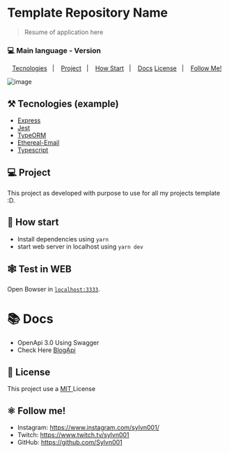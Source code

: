# Template Repository Name

> Resume of application here

### 💻 Main language - Version

<p align="center">
  <a href="#%EF%B8%8F-tecnologies">Tecnologies</a>&nbsp;&nbsp;&nbsp;|&nbsp;&nbsp;&nbsp;
  <a href="#-project">Project</a>&nbsp;&nbsp;&nbsp;|&nbsp;&nbsp;&nbsp;
  <a href="#-how-Start">How Start</a>&nbsp;&nbsp;&nbsp;|&nbsp;&nbsp;&nbsp;
  <a href="#-Docs">Docs</a>
  <a href="#-license">License</a>&nbsp;&nbsp;&nbsp;|&nbsp;&nbsp;&nbsp;
  <a href="#atom_symbol-follow-me">Follow Me!</a>
</p>

![image](https://user-images.githubusercontent.com/50564121/163297818-11a4d919-58a0-4b2b-b65e-110d3aa55f72.png)


## ⚒️ Tecnologies (example)
- [Express](https://expressjs.com/pt-br/)
- [Jest](https://jestjs.io/)
- [TypeORM](https://typeorm.io/#/)
- [Ethereal-Email](https://ethereal.email/)
- [Typescript](https://www.typescriptlang.org/)

## 💻 Project
This project as developed with purpose to use for all my projects template :D.

## 🚀 How start
- Install dependencies using `yarn`
- start web server in localhost using `yarn dev`

## 🕸️ Test in WEB
Open Bowser in [`localhost:3333`](http://localhost:3333).

# 📚 Docs
- OpenApi 3.0 Using Swagger
- Check Here [BlogApi](https://apiblognestjs.herokuapp.com/api)

## 📝 License
This project use a <a href="./LICENSE"> MIT </a> License

## :atom_symbol: Follow me!
- Instagram: https://www.instagram.com/sylvn001/
- Twitch: https://www.twitch.tv/sylvn001
- GitHub: https://github.com/Sylvn001
